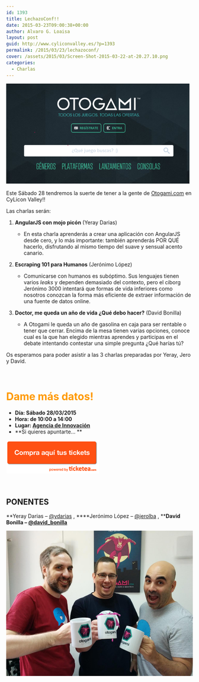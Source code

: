 ```yaml
---
id: 1393
title: LechazoConf!!
date: 2015-03-23T09:00:38+00:00
author: Alvaro G. Loaisa
layout: post
guid: http://www.cyliconvalley.es/?p=1393
permalink: /2015/03/23/lechazoconf/
cover: /assets/2015/03/Screen-Shot-2015-03-22-at-20.27.10.png
categories:
  - Charlas
---
```

<img class="alignnone wp-image-1394 aligncenter" title="Screen Shot 2015-03-22 at 20.27.10" src="/assets/2015/03/Screen-Shot-2015-03-22-at-20.27.10.png" alt="" width="495" height="269" />

Este Sábado 28 tendremos la suerte de tener a la gente de <a href="https://www.otogami.com/" target="_blank">Otogami.com</a> en CyLicon Valley!!

Las charlas serán:

  1. **AngularJS con mojo picón** (Yeray Darias) 
      * En esta charla aprenderás a crear una aplicación con AngularJS desde cero, y lo más importante: también aprenderás POR QUÉ hacerlo, disfrutando al mismo tiempo del suave y sensual acento canario.
  2. **Escraping 101 para Humanos** (Jerónimo López) 
      * <div>
          Comunicarse con humanos es subóptimo. Sus lenguajes tienen varios <em>leaks</em> y dependen demasiado del contexto, pero el ciborg Jerónimo 3000 intentará que formas de vida inferiores como nosotros conozcan la forma más eficiente de extraer información de una fuente de datos online.
        </div>

  3. **Doctor, me queda un año de vida ¿Qué debo hacer?** (David Bonilla) 
      * A Otogami le queda un año de gasolina en caja para ser rentable o tener que cerrar. Encima de la mesa tienen varias opciones, conoce cual es la que han elegido mientras aprendes y participas en el debate intentando contestar una simple pregunta ¿Qué harías tú?

Os esperamos para poder asistir a las 3 charlas preparadas por Yeray, Jero y David.

&nbsp;

# <span style="color: #ff9900;">Dame más datos!</span>

  * **Día: Sábado 28/03/2015**
  * **Hora: de 10:00 a 14:00**
  * **Lugar: <a href="http://www.valladolidadelante.es/nosotros" target="_blank">Agencia de Innovación</a>**
  * **Si quieres apuntarte… **

<a href="https://www.ticketea.com/cyliconvalleyotogami/" target="_blank"><img title="Entradas" src="/assets/2014/04/buyhere1.png" alt="" width="250" height="90" /></a>

&nbsp;

## **PONENTES**

**Yeray Darias &#8211; <a href="https://twitter.com/ydarias" target="_blank">@ydarias</a> , ****Jerónimo López &#8211; <a href="https://twitter.com/jerolba" target="_blank">@jerolba</a> , ****David Bonilla &#8211; <a href="https://twitter.com/david_bonilla" target="_blank">@david_bonilla</a>**

<img class="alignnone wp-image-1407" title="otogami-karmacracy-tazas (1)" src="/assets/2015/03/otogami-karmacracy-tazas-1.jpg" alt="" width="522" height="391" />

&nbsp;

&nbsp;

&nbsp;